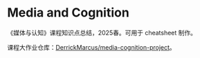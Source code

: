 # Media and Cognition

《媒体与认知》课程知识点总结，2025春。可用于 cheatsheet 制作。

课程大作业仓库：[DerrickMarcus/media-cognition-project](https://github.com/DerrickMarcus/media-cognition-project)。
